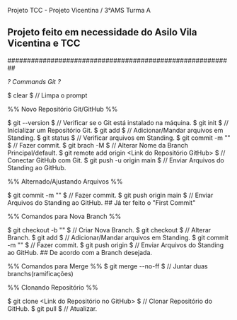 Projeto TCC - Projeto Vicentina / 3°AMS Turma A
## Projeto feito em necessidade do Asilo Vila Vicentina e TCC ##
##########################################################

*? Commands Git ?*

$ clear $                          // Limpa o prompt

%% Novo Repositório Git/GitHub %%

$ git --version $                  // Verificar se o Git está instalado na máquina.
$ git init $                       // Inicializar um Repositório Git. 
$ git add $                        // Adicionar/Mandar arquivos em Standing.
$ git status $                     // Verificar arquivos em Standing.
$ git commit -m "<Nome Commit>" $  // Fazer commit.
$ git brach -M <Nome Branch> $     // Alterar Nome da Branch Principal/default.
$ git remote add origin <Link do Repositório GitHub> $ // Conectar GitHub com Git.
$ git push -u origin main $        // Enviar Arquivos do Standing ao GitHub.

%% Alternado/Ajustando Arquivos %%

$ git commit -m "<Nome Commit>" $  // Fazer commit.
$ git push origin main $           // Enviar Arquivos do Standing ao GitHub. ## Já ter feito o "First Commit"

%% Comandos para Nova Branch %%

$ git checkout -b "<Nome Branch>" $ // Criar Nova Branch.
$ git checkout <Nome Branch> $     // Alterar Branch.
$ git add $                        // Adicionar/Mandar arquivos em Standing.
$ git commit -m "<Nome Commit>" $  // Fazer commit.
$ git push origin <Nome Branch> $  // Enviar Arquivos do Standing ao GitHub. ## De acordo com a Branch desejada.

%% Comandos para Merge %%
$ git merge --no-ff <Nome da Branch Principal> $       // Juntar duas branchs(ramificações) 

%% Clonando Repositório %%

$ git clone <Link do Repositório no GitHub> $ // Clonar Repositório do GitHub.
$ git pull $ // Atualizar.